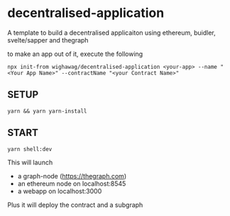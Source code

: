 <!-- {{% it.template }} --> 
# decentralised-application

A template to build a decentralised applicaiton using ethereum, buidler, svelte/sapper and thegraph

to make an app out of it, execute the following

```
npx init-from wighawag/decentralised-application <your-app> --name "<Your App Name>" --contractName "<your Contract Name>"
```

<!-- {{%}}  -->

## SETUP

```
yarn && yarn yarn-install
```

## START

```
yarn shell:dev
```

This will launch
- a graph-node (https://thegraph.com)
- an ethereum node on localhost:8545
- a webapp on localhost:3000

Plus it will deploy the contract and a subgraph

